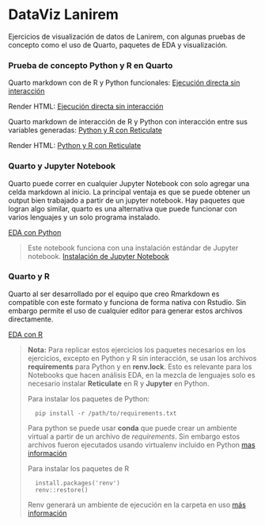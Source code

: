# DataViz Lanirem

Ejercicios de visualización de datos de Lanirem, con algunas pruebas de concepto como el uso
de Quarto, paquetes de EDA y visualización.

###  Prueba de concepto Python y R en Quarto
Quarto markdown con de R y Python funcionales:
[Ejecución directa sin interacción](sudmex_conn/mix_lenguaje/mix_sin_interaccion.qmd)

Render HTML:
[Ejecución directa sin interacción](sudmex_conn/mix_lenguaje/mix_sin_interaccion.html)

Quarto markdown de interacción de R y Python con interacción entre sus variables generadas:
[Python y R con Reticulate](sudmex_conn/mix_lenguaje/mix_sin_interaccion.qmd)

Render HTML:
[Python y R con Reticulate](sudmex_conn/mix_lenguaje/mix_sin_interaccion.qmd)


### Quarto y Jupyter Notebook

Quarto puede correr en cualquier Jupyter Notebook con solo agregar una celda markdown al inicio. La principal ventaja
es que se puede obtener un output bien trabajado a partir de un jupyter notebook. Hay paquetes que logran algo similar,
quarto es una alternativa que puede funcionar con varios lenguajes y un solo programa instalado.

[EDA con Python](sudmex_conn/python/SUDMEX_CONN_Quatro.ipynb)

> Este notebook funciona con una instalación estándar de Jupyter notebook.
[Instalación de Jupyter Notebook](http://programacion.espol.edu.ec/%23/gu%C3%ADas-de-instalaci%C3%B3n/instalaci%C3%B3n-de-jupyter-notebook/)

### Quarto y R

Quarto al ser desarrollado por el equipo que creo Rmarkdown es compatible con este formato y funciona de forma nativa con
Rstudio. Sin embargo permite el uso de cualquier editor para generar estos archivos directamente. 

[EDA con R](sudmex_conn/r/analisis_R.qmd)


> **Nota:**
> Para replicar estos ejercicios los paquetes necesarios  en los ejercicios, excepto en Python y R sin interacción, se usan
> los archivos  **requirements** para Python y en **renv.lock**. Esto es relevante para los Notebooks que hacen análisis
> EDA, en la mezcla de lenguajes solo es necesario instalar **Reticulate** en R y **Jupyter** en Python.
> 
> Para instalar los paquetes de Python:
> ```
>   pip install -r /path/to/requirements.txt
> ```
>
> Para python se puede usar **conda** que puede crear un ambiente virtual a partir de un archivo de _requirements_.
> Sin embargo estos archivos fueron ejecutados usando virtualenv incluido en Python [mas información](https://realpython.com/python-virtual-environments-a-primer/)
>
> Para instalar los paquetes de R
> 
> ```
>   install.packages('renv')
>   renv::restore()
> ```
> 
> Renv generará un ambiente de ejecución en la carpeta en uso [más información](https://rstudio.github.io/renv/articles/renv.html)



